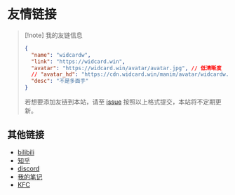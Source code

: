 # 友情链接

<FriendLinks />

> [!note] 我的友链信息
> ```json
> {
>   "name": "widcardw",
>   "link": "https://widcard.win",
>   "avatar": "https://widcard.win/avatar/avatar.jpg", // 低清晰度
>   // "avatar_hd": "https://cdn.widcard.win/manim/avatar/widcardw.webp",  // 高清，可选
>   "desc": "不是多面手"
> }
> ```
>
> 若想要添加友链到本站，请至 [issue](https://github.com/widcardw/widcardw.github.io/issues/new) 按照以上格式提交，本站将不定期更新。

## 其他链接

- [bilibili](https://space.bilibili.com/31976300)
- [知乎](https://www.zhihu.com/people/wu-hua-rou-68-55)
- [discord](https://discord.gg/q8T6FfbWrf)
- [我的笔记](https://notes.widcard.win)
- [KFC](https://api.widcard.win/kfc)

